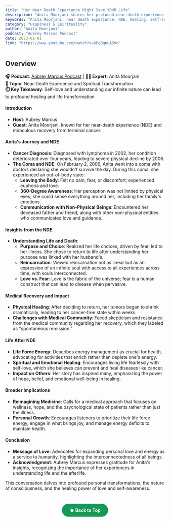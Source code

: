 ```yaml
---
title: "Her Near Death Experience Might Save YOUR Life"
description: "Anita Moorjani shares her profound near-death experience and how it transformed her understanding of life, healing, and the power of self-love."
keywords: "Anita Moorjani, near death experience, NDE, healing, self-love, spirituality, consciousness, life transformation"
category: "Happiness & Spirituality"
author: "Anita Moorjani"
podcast: "Aubrey Marcus Podcast"
date: 2023-01-01
link: "https://www.youtube.com/watch?v=6Po0qnuA3Vo"
---
```


## Overview

**🎧 Podcast**: [Aubrey Marcus Podcast](https://www.aubreymarcus.com/blogs/aubrey-marcus-podcast) | **👩‍✨ Expert**: Anita Moorjani  
**🎯 Topic**: Near-Death Experience and Spiritual Transformation  
**⏱️ Key Takeaway**: Self-love and understanding our infinite nature can lead to profound healing and life transformation

#### **Introduction**
- **Host**: Aubrey Marcus
- **Guest**: Anita Moorjani, known for her near-death experience (NDE) and miraculous recovery from terminal cancer.

#### **Anita's Journey and NDE**
- **Cancer Diagnosis**: Diagnosed with lymphoma in 2002, her condition deteriorated over four years, leading to severe physical decline by 2006.
- **The Coma and NDE**: On February 2, 2006, Anita went into a coma with doctors declaring she wouldn't survive the day. During this coma, she experienced an out-of-body state:
  - **Leaving the Body**: Felt no pain, fear, or discomfort; experienced euphoria and love.
  - **360-Degree Awareness**: Her perception was not limited by physical eyes; she could sense everything around her, including her family's emotions.
  - **Communication with Non-Physical Beings**: Encountered her deceased father and friend, along with other non-physical entities who communicated love and guidance.

#### **Insights from the NDE**
- **Understanding Life and Death**:
  - **Purpose and Choice**: Realized her life choices, driven by fear, led to her illness. She chose to return to life after understanding her purpose was linked with her husband's.
  - **Reincarnation**: Viewed reincarnation not as linear but as an expression of an infinite soul with access to all experiences across time, with souls interconnected.
  - **Love vs. Fear**: Love is the fabric of the universe; fear is a human construct that can lead to disease when pervasive.

#### **Medical Recovery and Impact**
- **Physical Healing**: After deciding to return, her tumors began to shrink dramatically, leading to her cancer-free state within weeks.
- **Challenges with Medical Community**: Faced skepticism and resistance from the medical community regarding her recovery, which they labeled as "spontaneous remission."

#### **Life After NDE**
- **Life Force Energy**: Describes energy management as crucial for health, advocating for activities that enrich rather than deplete one's energy.
- **Spiritual and Emotional Healing**: Encourages living life fearlessly with self-love, which she believes can prevent and heal diseases like cancer.
- **Impact on Others**: Her story has inspired many, emphasizing the power of hope, belief, and emotional well-being in healing.

#### **Broader Implications**
- **Reimagining Medicine**: Calls for a medical approach that focuses on wellness, hope, and the psychological state of patients rather than just the illness.
- **Personal Growth**: Encourages listeners to prioritize their life force energy, engage in what brings joy, and manage energy deficits to maintain health.

#### **Conclusion**
- **Message of Love**: Advocates for expanding personal love and energy as a service to humanity, highlighting the interconnectedness of all beings.
- **Acknowledgment**: Aubrey Marcus expresses gratitude for Anita's insights, recognizing the importance of her experiences in understanding life and the afterlife.

This conversation delves into profound personal transformations, the nature of consciousness, and the healing power of love and self-awareness.

<div style="text-align: center; margin: 40px 0;">
  <a href="#" style="background: #159957; color: white; padding: 12px 24px; border-radius: 25px; text-decoration: none; font-weight: bold; display: inline-block; transition: all 0.3s ease;" onmouseover="this.style.background='#1e7e34'; this.style.transform='translateY(-2px)'" onmouseout="this.style.background='#159957'; this.style.transform='translateY(0)'">
    ⬆️ Back to Top
  </a>
</div>